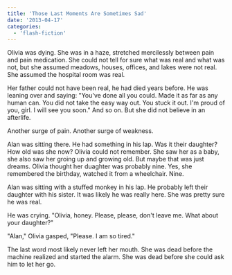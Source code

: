 ```yaml
---
title: 'Those Last Moments Are Sometimes Sad'
date: '2013-04-17'
categories:
  - 'flash-fiction'
---
```


Olivia was dying. She was in a haze, stretched mercilessly between pain and pain
medication. She could not tell for sure what was real and what was not, but she
assumed meadows, houses, offices, and lakes were not real. She assumed the
hospital room was real.

Her father could not have been real, he had died years before. He was leaning
over and saying: "You've done all you could. Made it as far as any human can.
You did not take the easy way out. You stuck it out. I'm proud of you, girl. I
will see you soon." And so on. But she did not believe in an afterlife.

Another surge of pain. Another surge of weakness.

Alan was sitting there. He had something in his lap. Was it their daughter? How
old was she now? Olivia could not remember. She saw her as a baby, she also saw
her groing up and growing old. But maybe that was just dreams. Olivia thought
her duaghter was probably nine. Yes, she remembered the birthday, watched it
from a wheelchair. Nine.

Alan was sitting with a stuffed monkey in his lap. He probably left their
daughter with his sister. It was likely he was really here. She was pretty sure
he was real.

He was crying. "Olivia, honey. Please, please, don't leave me. What about your
daughter?"

"Alan," Olivia gasped, "Please. I am so tired."

The last word most likely never left her mouth. She was dead before the machine
realized and started the alarm. She was dead before she could ask him to let her
go.
